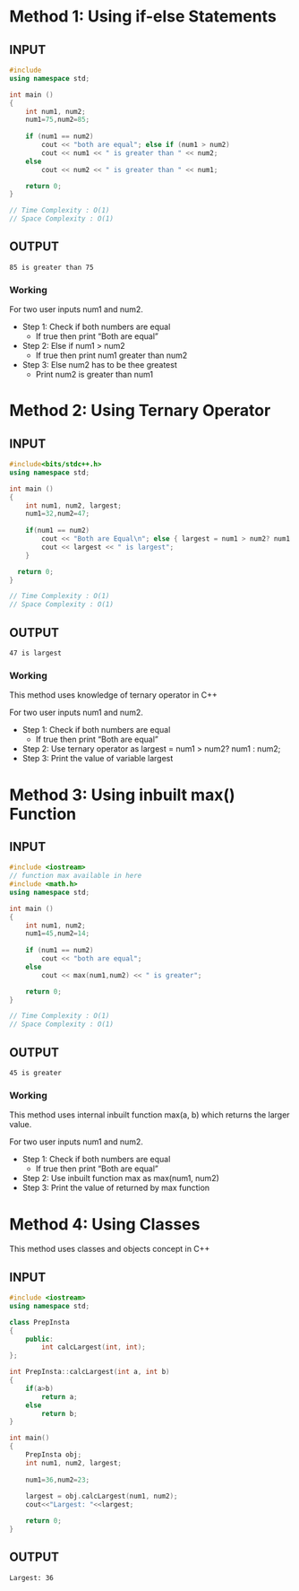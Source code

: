 # Method 1: Using if-else Statements

## INPUT
```cpp
#include 
using namespace std;

int main ()
{
    int num1, num2;
    num1=75,num2=85;
 
    if (num1 == num2)
        cout << "both are equal"; else if (num1 > num2)
        cout << num1 << " is greater than " << num2;
    else
        cout << num2 << " is greater than " << num1;

    return 0;
}

// Time Complexity : O(1)
// Space Complexity : O(1)
```
## OUTPUT
```
85 is greater than 75
```

### Working

For two user inputs num1 and num2.

*   Step 1: Check if both numbers are equal
    *   If true then print “Both are equal”
*   Step 2: Else if num1 > num2
    *   If true then print num1 greater than num2
*   Step 3: Else num2 has to be thee greatest
    *   Print num2 is greater than num1

# Method 2: Using Ternary Operator

## INPUT
```cpp
#include<bits/stdc++.h>
using namespace std;

int main ()
{
    int num1, num2, largest;
    num1=32,num2=47; 
 
    if(num1 == num2)
        cout << "Both are Equal\n"; else { largest = num1 > num2? num1 : num2;
        cout << largest << " is largest";
    }

  return 0;
}

// Time Complexity : O(1)
// Space Complexity : O(1)
```
## OUTPUT
```
47 is largest
```

### Working

This method uses knowledge of ternary operator in C++

For two user inputs num1 and num2.

*   Step 1: Check if both numbers are equal
    *   If true then print “Both are equal”
*   Step 2: Use ternary operator as largest = num1 > num2? num1 : num2;
*   Step 3: Print the value of variable largest

# Method 3: Using inbuilt max() Function

## INPUT
```cpp
#include <iostream>  
// function max available in here
#include <math.h>
using namespace std;

int main ()
{
    int num1, num2;
    num1=45,num2=14;
 
    if (num1 == num2)
        cout << "both are equal";
    else
        cout << max(num1,num2) << " is greater";

    return 0;
}

// Time Complexity : O(1)
// Space Complexity : O(1)
```
## OUTPUT
```
45 is greater
```

### Working

This method uses internal inbuilt function max(a, b) which returns the larger value.

For two user inputs num1 and num2.

*   Step 1: Check if both numbers are equal
    *   If true then print “Both are equal”
*   Step 2: Use inbuilt function max as max(num1, num2)
*   Step 3: Print the value of returned by max function

# Method 4: Using Classes

This method uses classes and objects concept in C++

## INPUT
```cpp
#include <iostream> 
using namespace std;

class PrepInsta
{
    public:
        int calcLargest(int, int);
};

int PrepInsta::calcLargest(int a, int b)
{
    if(a>b)
        return a;
    else
        return b;
}

int main()
{
    PrepInsta obj;
    int num1, num2, largest;
    
    num1=36,num2=23;
    
    largest = obj.calcLargest(num1, num2);
    cout<<"Largest: "<<largest;

    return 0;
}
```
## OUTPUT
```
Largest: 36
```